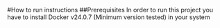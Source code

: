 #How to run instructions
##Prerequisites
In order to run this project you have to install Docker v24.0.7 (Minimum version tested) in your system
